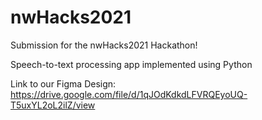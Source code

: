 # nwHacks2021

Submission for the nwHacks2021 Hackathon!

Speech-to-text processing app implemented using Python

Link to our Figma Design: https://drive.google.com/file/d/1qJOdKdkdLFVRQEyoUQ-T5uxYL2oL2ilZ/view
